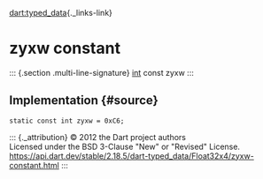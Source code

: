 [dart:typed\_data](../../dart-typed_data/dart-typed_data-library){._links-link}

zyxw constant
=============

::: {.section .multi-line-signature}
[int](../../dart-core/int-class) const zyxw
:::

Implementation {#source}
--------------

``` {.language-dart data-language="dart"}
static const int zyxw = 0xC6;
```

::: {._attribution}
© 2012 the Dart project authors\
Licensed under the BSD 3-Clause \"New\" or \"Revised\" License.\
<https://api.dart.dev/stable/2.18.5/dart-typed_data/Float32x4/zyxw-constant.html>
:::
